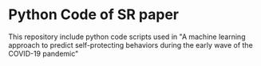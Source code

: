 # Python Code of SR paper

This repository include python code scripts used in "A machine learning approach to predict self-protecting behaviors during the early wave of the COVID-19 pandemic"
